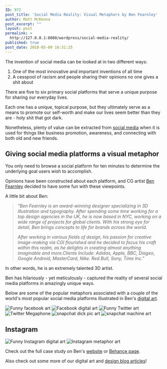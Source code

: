 ```yaml
---
ID: 972
post_title: 'Social Media Reality: Visual Metaphors by Ben Fearnley'
author: Matt McKenna
post_excerpt: ""
layout: post
permalink: >
  http://127.0.0.1:8080/wordpress/social-media-reality/
published: true
post_date: 2018-05-09 16:31:25
---
```

The invention of social media can be looked at in two different ways:
<ol>
 	<li>One of the most innovative and important inventions of all time</li>
 	<li>A cesspool of racism and people sharing their opinions no one gives a shit about</li>
</ol>
There are five to six primary social platforms that serve a unique purpose for sharing our everyday lives.

Each one has a unique, topical purpose, but they ultimately serve as a means to promote our self-worth and make our lives seem better than they are - holy shit that got dark.

Nonetheless, plenty of value can be extracted from <a href="http://127.0.0.1:8080/wordpress/topics/marketing/social-media/">social media</a> when it is used for things like business promotion, awareness, and connecting with both old and new friends.
<h2>Giving social media platforms a visual metaphor</h2>
You only need to browse a social platform for ten minutes to determine the underlying goal users wish to accomplish.

Opinions have been constructed about each platform, and CG artist <a href="http://www.benfearnleydesign.com/">Ben Fearnley</a> decided to have some fun with these viewpoints.

A little bit about Ben:
<blockquote><em>"Ben Fearnley is an award-winning designer specializing in 3D illustration and typography. After spending some time working for a top design agencies in the UK, he is now based in NYC, working on a wide range of projects for global clients. With his strong eye for detail, Ben brings concepts to life for brands across the world.</em>

<em>After working in various fields of design, his passion for creative image-making via CGI flourished and he decided to focus his craft within this realm, as he delights in creating almost anything imaginable and more.Clients Include: Adidas, Apple, BBC, Diageo, Google Android, MasterCard, Nike. Red Bull, Sony, Time Inc."</em></blockquote>
In other words, he is an extremely talented 3D artist.

Ben has hilariously - yet meticulously - captured the reality of several social media platforms in amazingly unique ways.

Below are some of the popular metaphors associated with a couple of the world's most popular social media platforms illustrated in Ben's <a href="http://127.0.0.1:8080/wordpress/topics/design/digital-art/">digital art</a>.

<img src="http://127.0.0.1:8080/wordpress/wp-content/uploads/2018/05/funny-facebook-art-metaphor.jpg" alt="Funny facebook art" class="" />

<img src="http://127.0.0.1:8080/wordpress/wp-content/uploads/2018/05/facebook-digital-art-interpretation.jpg" alt="Facebook digital art" class="" />

<img src="http://127.0.0.1:8080/wordpress/wp-content/uploads/2018/05/funny-twitter-digital-art.jpg" alt="Funny Twitter art" class="" />

<img src="http://127.0.0.1:8080/wordpress/wp-content/uploads/2018/05/twitter-reality-art.jpg" alt="Twitter Megaphone " class="" />

<img src="http://127.0.0.1:8080/wordpress/wp-content/uploads/2018/05/funny-snapchat-digital-art.jpg" alt="snapchat dick pic art" class="" />

<img src="http://127.0.0.1:8080/wordpress/wp-content/uploads/2018/05/snapchat-interpration-metaphor.jpg" alt="snapchat machine art" class="" />
<h2><strong>Instagram</strong></h2>
<img src="http://127.0.0.1:8080/wordpress/wp-content/uploads/2018/05/funny-instagram-digital-art.jpg" alt="Funny Instagram digital art" class="" />

<img src="http://127.0.0.1:8080/wordpress/wp-content/uploads/2018/05/instagram-reality-art.jpg" alt="Instagram metaphor art" class="" />

Check out the full case study on Ben's <a href="http://www.benfearnleydesign.com/social-media-reality">website</a> or <a href="https://www.behance.net/gallery/63832919/Social-Media-Reality">Behance page</a>.

Also check out some more of our digital art and <a href="http://127.0.0.1:8080/wordpress/topics/design/">design blog articles</a>!